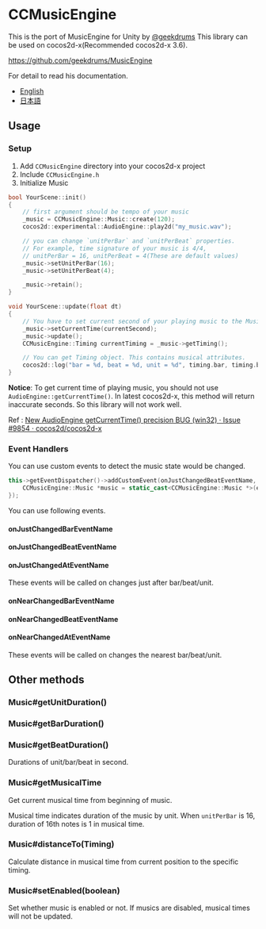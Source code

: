 # CCMusicEngine

This is the port of MusicEngine for Unity by [@geekdrums](https://github.com/geekdrums/)
This library can be used on cocos2d-x(Recommended cocos2d-x 3.6).

https://github.com/geekdrums/MusicEngine

For detail to read his documentation.

- [English](https://github.com/geekdrums/MusicEngine/blob/master/AboutMusicEngineEn.pdf)
- [日本語](https://github.com/geekdrums/MusicEngine/blob/master/AboutMusicEngine.pdf)

## Usage

### Setup

1. Add `CCMusicEngine` directory into your cocos2d-x project
2. Include `CCMusicEngine.h`
3. Initialize Music

```cpp
bool YourScene::init()
{
    // first argument should be tempo of your music
    _music = CCMusicEngine::Music::create(120);
    cocos2d::experimental::AudioEngine::play2d("my_music.wav");

    // you can change `unitPerBar` and `unitPerBeat` properties.
    // For example, time signature of your music is 4/4,
    // unitPerBar = 16, unitPerBeat = 4(These are default values)
    _music->setUnitPerBar(16);
    _music->setUnitPerBeat(4);

    _music->retain();
}

void YourScene::update(float dt) 
{
    // You have to set current second of your playing music to the Music instance manually.
    _music->setCurrentTime(currentSecond);
    _music->update();
    CCMusicEngine::Timing currentTiming = _music->getTiming();

    // You can get Timing object. This contains musical attributes.
    cocos2d::log("bar = %d, beat = %d, unit = %d", timing.bar, timing.beat, timing.unit);
}
```

**Notice**: To get current time of playing music, you should not use `AudioEngine::getCurrentTime()`.
In latest cocos2d-x, this method will return inaccurate seconds. So this library will not work well.

Ref : [New AudioEngine getCurrentTime() precision BUG (win32) · Issue #9854 · cocos2d/cocos2d-x](https://github.com/cocos2d/cocos2d-x/issues/9854)

### Event Handlers

You can use custom events to detect the music state would be changed.

```cpp
this->getEventDispatcher()->addCustomEvent(onJustChangedBeatEventName, [](Event *event) {
    CCMusicEngine::Music *music = static_cast<CCMusicEngine::Music *>(event->getUserData());
});
```

You can use following events.

#### onJustChangedBarEventName
#### onJustChangedBeatEventName
#### onJustChangedAtEventName

These events will be called on changes just after bar/beat/unit.

#### onNearChangedBarEventName
#### onNearChangedBeatEventName
#### onNearChangedAtEventName

These events will be called on changes the nearest bar/beat/unit.

## Other methods

### Music#getUnitDuration()
### Music#getBarDuration()
### Music#getBeatDuration()

Durations of unit/bar/beat in second.

### Music#getMusicalTime

Get current musical time from beginning of music.

Musical time indicates duration of the music by unit.
When `unitPerBar` is 16, duration of 16th notes is 1 in musical time.

### Music#distanceTo(Timing)

Calculate distance in musical time from current position to the specific timing.

### Music#setEnabled(boolean)

Set whether music is enabled or not.
If musics are disabled, musical times will not be updated.

